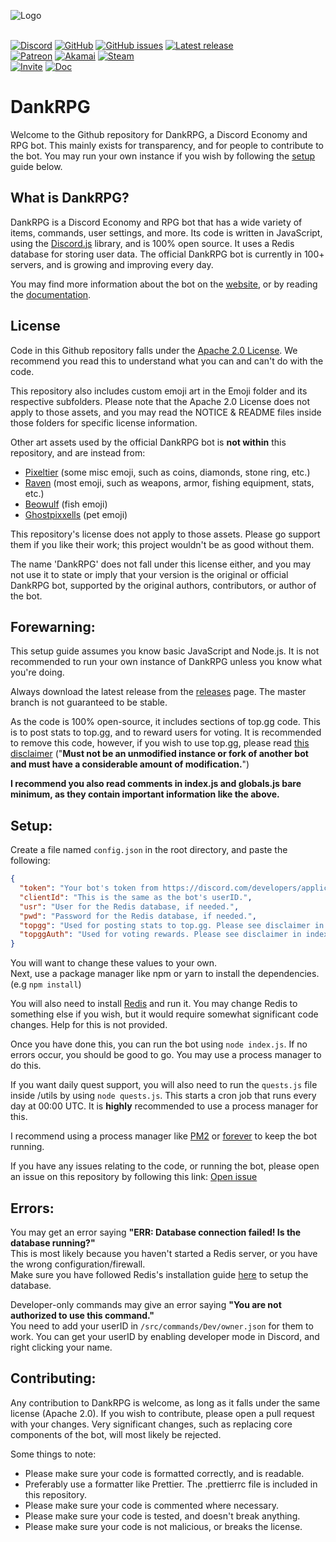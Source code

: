 <img src="https://assets.dankrpg.xyz/Images/dankrpg.png" alt="Logo" /> <br />
<br />

[![Discord](https://img.shields.io/discord/856149002734403615?color=7289da&logo=discord&logoColor=white)](https://discord.gg/Cc3xBSpWeB)
[![GitHub](https://img.shields.io/github/license/Snoozeds/DankRPG?color=blue)](https://github.com/Snoozeds/DankRPG/blob/main/LICENSE)
[![GitHub issues](https://img.shields.io/github/issues/Snoozeds/DankRPG)](https://github.com/Snoozeds/DankRPG/issues)
[![Latest release](https://img.shields.io/github/v/release/Snoozeds/DankRPG?include_prereleases)](https://github.com/Snoozeds/DankRPG/releases/latest)
<br />
[![Patreon](https://img.shields.io/badge/Patreon-Donate%20(monthly)-red?logo=patreon)](https://patreon.com/snoozeds)
[![Akamai](https://img.shields.io/badge/Akamai-$100%20credit-blue?logo=Akamai)](https://www.linode.com/lp/refer/?r=2f0b0fc7f85a9c71619bd2f30b9e970e60b2c168)
[![Steam](https://img.shields.io/badge/Steam-Trade-white?logo=steam)](https://steamcommunity.com/tradeoffer/new/?partner=972682532&token=T6WoQBBx)
<br />
[![Invite](https://img.shields.io/badge/Bot%20Invite-DankRPG-blue?logo=discord&logoColor=white)](https://drpg.io/invite)
[![Doc](https://img.shields.io/badge/Documentation-View-blue)](https://docs.dankrpg.xyz)

# DankRPG

Welcome to the Github repository for DankRPG, a Discord Economy and RPG bot. This mainly exists for transparency, and for people to contribute to the bot. You may run your own instance if you wish by following the [setup](#forewarning) guide below.

## What is DankRPG?

DankRPG is a Discord Economy and RPG bot that has a wide variety of items, commands, user settings, and more. Its code is written in JavaScript, using the [Discord.js](https://discord.js.org) library, and is 100% open source. It uses a Redis database for storing user data. The official DankRPG bot is currently in 100+ servers, and is growing and improving every day.

You may find more information about the bot on the [website](https://dankrpg.xyz), or by reading the [documentation](https://drpg.io/docs).


## License
Code in this Github repository falls under the [Apache 2.0 License](https://choosealicense.com/licenses/apache-2.0/). We recommend you read this to understand what you can and can't do with the code.

This repository also includes custom emoji art in the Emoji folder and its respective subfolders. Please note that the Apache 2.0 License does not apply to those assets, and you may read the NOTICE & README files inside those folders for specific license information.

Other art assets used by the official DankRPG bot is **not within** this repository, and are instead from:
- [Pixeltier](https://pixeltier.itch.io/pixeltiers-16x16-rpg-icon-pack) (some misc emoji, such as coins, diamonds, stone ring, etc.)
- [Raven](https://clockworkraven.itch.io/) (most emoji, such as weapons, armor, fishing equipment, stats, etc.)
- [Beowulf](https://beowulf.itch.io/beowulfs-fish-asset-pack) (fish emoji)
- [Ghostpixxells](https://ghostpixxells.itch.io/pixelpets) (pet emoji)

This repository's license does not apply to those assets. Please go support them if you like their work; this project wouldn't be as good without them.

The name 'DankRPG' does not fall under this license either, and you may not use it to state or imply that your version is the original or official DankRPG bot, supported by the original authors, contributors, or author of the bot.

## Forewarning:

This setup guide assumes you know basic JavaScript and Node.js. It is not recommended to run your own instance of DankRPG unless you know what you're doing.

Always download the latest release from the [releases](https://github.com/Snoozeds/DankRPG/releases) page. The master branch is not guaranteed to be stable.

As the code is 100% open-source, it includes sections of top.gg code. This is to post stats to top.gg, and to reward users for voting. It is recommended to remove this code, however, if you wish to use top.gg, please read [this disclaimer](https://support.top.gg/support/solutions/articles/73000502502-bot-guidelines) ("**Must not be an unmodified instance or fork of another bot and must have a considerable amount of modification.**")

**I recommend you also read comments in index.js and globals.js bare minimum, as they contain important information like the above.**

## Setup:
Create a file named `config.json` in the root directory, and paste the following:

```json
{
  "token": "Your bot's token from https://discord.com/developers/applications",
  "clientId": "This is the same as the bot's userID.",
  "usr": "User for the Redis database, if needed.",
  "pwd": "Password for the Redis database, if needed.",
  "topgg": "Used for posting stats to top.gg. Please see disclaimer in index.js.",
  "topggAuth": "Used for voting rewards. Please see disclaimer in index.js."
}
```

You will want to change these values to your own. \
Next, use a package manager like npm or yarn to install the dependencies. (e.g `npm install`)

You will also need to install [Redis](https://redis.io/topics/quickstart) and run it. You may change Redis to something else if you wish, but it would require somewhat significant code changes. Help for this is not provided.

Once you have done this, you can run the bot using `node index.js`. If no errors occur, you should be good to go. You may use a process manager to do this.

If you want daily quest support, you will also need to run the `quests.js` file inside /utils by using `node quests.js`. This starts a cron job that runs every day at 00:00 UTC. It is **highly** recommended to use a process manager for this.

I recommend using a process manager like [PM2](https://npmjs.com/package/pm2) or [forever](https://www.npmjs.com/package/forever) to keep the bot running.

If you have any issues relating to the code, or running the bot, please open an issue on this repository by following this link: [Open issue](https://github.com/Snoozeds/DankRPG/issues/new)

## Errors:

You may get an error saying **"ERR: Database connection failed! Is the database running?"** \
This is most likely because you haven't started a Redis server, or you have the wrong configuration/firewall. \
Make sure you have followed Redis's installation guide [here](https://redis.io/topics/quickstart) to setup the database.

Developer-only commands may give an error saying **"You are not authorized to use this command."** \
You need to add your userID in `/src/commands/Dev/owner.json` for them to work. You can get your userID by enabling developer mode in Discord, and right clicking your name.

## Contributing:
Any contribution to DankRPG is welcome, as long as it falls under the same license (Apache 2.0). If you wish to contribute, please open a pull request with your changes. Very significant changes, such as replacing core components of the bot, will most likely be rejected.

Some things to note:
- Please make sure your code is formatted correctly, and is readable. 
- Preferably use a formatter like Prettier. The .prettierrc file is included in this repository.
- Please make sure your code is commented where necessary.
- Please make sure your code is tested, and doesn't break anything.
- Please make sure your code is not malicious, or breaks the license.


